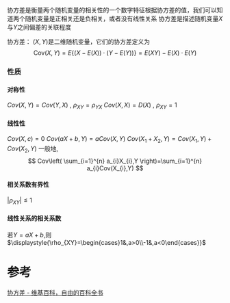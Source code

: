 
协方差是衡量两个随机变量的相关性的一个数字特征根据协方差的值，我们可以知道两个随机变量是正相关还是负相关，或者没有线性关系
协方差是描述随机变量$X$与$Y$之间偏差的关联程度


协方差： $(X,Y)$是二维随机变量，它们的协方差定义为
$$
\text{Cov}(X,Y)=E\{(X-E(X))\cdot (Y-E(Y))\}=E(XY)-E(X)\cdot E(Y)
$$

### 性质
#### 对称性
$Cov(X,Y)=Cov(Y,X)~,~\rho_{XY}=\rho_{YX}$
$Cov(X,X)=D(X)~,~\rho_{XY}=1$
#### 线性性
$Cov(X,c)=0$
$Cov(aX+b,Y)=aCov(X,Y)$
$Cov(X_{1}+X_{2},Y)=Cov(X_{1},Y)+Cov(X_{2},Y)$
一般地,
$$
Cov\left( \sum_{i=1}^{n} a_{i}X_{i},Y \right)=\sum_{i=1}^{n} a_{i}Cov(X_{i},Y)
$$
#### 相关系数有界性
$|\rho_{XY}|\leq 1$
#### 线性关系的相关系数
若$Y=aX+b$,则$\displaystyle{\rho_{XY}=\begin{cases}1&,a>0\\-1&,a<0\end{cases}}$


# 参考
[协方差 - 维基百科，自由的百科全书](https://zh.wikipedia.org/wiki/%E5%8D%8F%E6%96%B9%E5%B7%AE)
